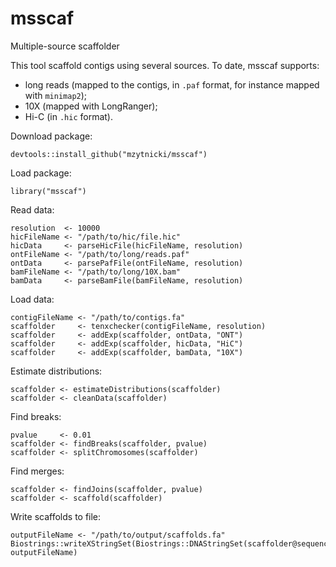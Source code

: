 # msscaf
Multiple-source scaffolder

This tool scaffold contigs using several sources.
To date, msscaf supports:
 - long reads (mapped to the contigs, in `.paf` format, for instance mapped with `minimap2`);
 - 10X (mapped with LongRanger);
 - Hi-C (in `.hic` format).

Download package:
```
devtools::install_github("mzytnicki/msscaf")
```

Load package:
```
library("msscaf")
```

Read data:
```
resolution  <- 10000
hicFileName <- "/path/to/hic/file.hic"
hicData     <- parseHicFile(hicFileName, resolution)
ontFileName <- "/path/to/long/reads.paf"
ontData     <- parsePafFile(ontFileName, resolution)
bamFileName <- "/path/to/long/10X.bam"
bamData     <- parseBamFile(bamFileName, resolution)
```

Load data:
```
contigFileName <- "/path/to/contigs.fa"
scaffolder     <- tenxchecker(contigFileName, resolution)
scaffolder     <- addExp(scaffolder, ontData, "ONT")
scaffolder     <- addExp(scaffolder, hicData, "HiC")
scaffolder     <- addExp(scaffolder, bamData, "10X")
```

Estimate distributions:
```
scaffolder <- estimateDistributions(scaffolder)
scaffolder <- cleanData(scaffolder)
```

Find breaks:
```
pvalue     <- 0.01
scaffolder <- findBreaks(scaffolder, pvalue)
scaffolder <- splitChromosomes(scaffolder)
```

Find merges:
```
scaffolder <- findJoins(scaffolder, pvalue)
scaffolder <- scaffold(scaffolder)
```

Write scaffolds to file:
```
outputFileName <- "/path/to/output/scaffolds.fa"
Biostrings::writeXStringSet(Biostrings::DNAStringSet(scaffolder@sequences), outputFileName)
```

